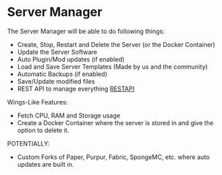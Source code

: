 # Server Manager

The Server Manager will be able to do following things:

- Create, Stop, Restart and Delete the Server (or the Docker Container)
- Update the Server Software
- Auto Plugin/Mod updates (if enabled)
- Load and Save Server Templates (Made by us and the community)
- Automatic Backups (if enabled)
- Save/Update modified files
- REST API to manage everything [RESTAPI](Rest%20API)

Wings-Like Features:

- Fetch CPU, RAM and Storage usage
- Create a Docker Container where the server is stored in and give the option to delete it.

POTENTIALLY:

- Custom Forks of Paper, Purpur, Fabric, SpongeMC, etc. where auto updates are built in.